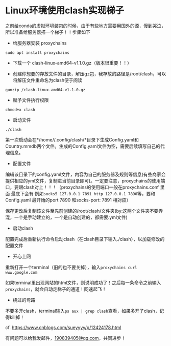 # Linux环境使用clash实现梯子

之前给conda的虚拟环境装包的时候，由于有些地方需要用国外的源，慢到哭泣，所以准备给服务器搭一个梯子！！步骤如下

- 给服务器安装 proxychains

```
sudo apt install proxychains
```

- 下载一个 clash-linux-amd64-v1.1.0.gz（版本很重要！！）

- 创建你想要的存放文件的目录，解压gz包，我存放的路径是/root/clash，可以将解压文件重命名为clash便于阅读

```
gunzip /clash-linux-amd64-v1.1.0.gz
```

- 赋予文件执行权限

```
chmod+x clash
```

- 启动文件

```
./clash
```

第一次启动会在*/home/<user>/.config/clash/*目录下生成Config.yaml和Country.mmdb两个文件。生成的Config.yaml文件为空，需要后续填写自己的代理信息。

- 配置文件

编辑该目录下的config.yaml文件，内容为自己的服务器及规则等信息(有些商家会提供相应的yml文件，复制进当前目录即可)。一定要注意，proxychains的使用端口，要跟clash对上！！！（proxychains的使用端口一般在proxychains.conf 里面 最底下会有 例如`socks5 127.0.0.1 7891 http 127.0.0.1 7890`等，要和Config.yaml 最开始的port 7890 和socks-port: 7891 相对应）

保存更改后复制该文件至先前创建的/root/clash/文件夹(by:这两个文件夹不要弄混，一个是手动建立的，一个是自动创建的，都需要.yml文件)

- 启动clash

配置完成后重新执行命令启动clash（在clash目录下输入./clash），以加载修改的配置文件

- 开心上网

重新打开一个terminal（旧的也不要关掉），输入`proxychains curl www.google.com`

如果terminal里出现网站的html文件，则说明成功了！之后每一条命令之前输入`proxychains`，就会自动走梯子的通道！网速起飞！

- 绕过的弯路

不要多开clash，terminal输入`ps aux | grep clash`查看，如果多开了clash，记得kill掉！



cf. https://www.cnblogs.com/sueyyyy/p/12424178.html

有问题可以给我发邮件，190839405@qq.com，共同进步！
